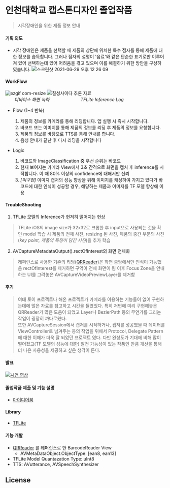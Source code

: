 # 인천대학교 캡스톤디자인 졸업작품<br>
> 시각장애인을 위한 제품 정보 안내<br>
#### 기획 의도
- 시각 장애인은 제품을 선택할 때 제품의 상단에 위치한 특수 점자를 통해 제품에 대한 정보를 습득합니다. 그러나 점자의 설명이 '음료'와 같은  단순한 표기로만 이루어져 있어 선택하는데 있어 어려움을 겪고 있으며 이를 해결하기 위한 방안을 구상하였습니다.
![스크린샷 2021-06-29 오후 12 26 09](https://user-images.githubusercontent.com/48645631/123732792-693a6380-d8d5-11eb-9980-a0a042ad8112.png)

#### WorkFlow
![ezgif com-resize](https://user-images.githubusercontent.com/48645631/123733751-12358e00-d8d7-11eb-8871-0719aabb4f45.gif) ![칠성사이다 추론 자료](https://user-images.githubusercontent.com/48645631/123734611-9c322680-d8d8-11eb-8fe4-8ef998ba2beb.gif)
<br>　　_디바이스 화면 녹화_　　　　　　　_TFLite Inference Log_

- Flow (1~4 반복)
  1. 제품의 정보를 카메라를 통해 리딩합니다. 앱 실행 시 즉시 시작합니다.
  2. 바코드 또는 이미지를 통해 제품의 정보를 리딩 후 제품의 정보를 요청합니다.
  3. 제품의 정보를 바탕으로 TTS를 통해 안내를 합니다.
  4. 음성 안내가 끝난 후 다시 리딩을 시작합니다

- Logic
  1. 바코드와 ImageClassification 중 우선 순위는 바코드
  2. 현재 보여지는 카메라 View에서 3초 간격으로 화면을 캡처 후 inference를 시작합니다. 이 때 80% 이상의 confidence에 대해서만 신뢰
  3. _[미구현]_ 이미지 캡처의 성능 향상을 위해 이미지를 캐싱하여 가지고 있다가 바코드에 대한 인식이 성공할 경우, 해당하는 제품과 이미지를 TF 모델 향상에 이용

#### TroubleShooting
  1. TFLite 모델의 Inference가 현저히 떨어지는 현상
  > TFLite iOS의 image size가 32x32로 크롭한 후 input으로 사용되는 것을 확인
  > model 학습 시 제품의 전체 사진, resizing 된 사진, 제품의 중간 부분의 사진(_key point, 제품의 특징이 담긴 사진_)을 추가 학습
  2. AVCaptureMetadataOutput().rectOfInterest의 화면 전체화
  > 레퍼런스로 사용한 기존의 리딩([QRReader](https://github.com/s1gnature/INU_Corona_QRReader))은 화면 중앙에서만 인식이 가능했음
  > rectOfInterest를 제거하면 구역이 전체 화면이 됨
  > 이후 Focus Zone을 안내하는 UI를 그려놓은 AVCaptureVideoPreviewLayer를 제거함
    
#### 후기
> 여태 토이 프로젝트나 해온 프로젝트가 카메라를 이용하는 기능들이 없어 구현하는데에 많은 자료를 참고하고 시간을 들였었다.
> 특히 저번에 미리 구현해놓은 QRReader가 많은 도움이 되었고 Layer나 BezierPath 등의 무언가를 그리는 작업이 굉장히 까다로웠다.<br>
> 또한 AVCaptureSession에서 캡쳐를 시작하거나, 캡쳐를 성공했을 때 데이터를 ViewController로 넘겨주는 등의 작업을 위해서 Protocol, Delegate Pattern에 대한 이해가 더욱 잘 되었던 프로젝트 였다.
> 다만 완성도가 기대에 비해 많이 떨어졌고(TF 모델의 성능에 대한) 발전 가능성이 있는 작품인 만큼 개선을 통해 더 나은 사용성을 제공하고 싶은 생각이 든다.

#### 발표 
[![시연 영상](http://img.youtube.com/vi/n_91SqxkM08/0.jpg)](https://youtu.be/n_91SqxkM08) 

#### 졸업작품 제출 및 기능 설명
- [아이디어붐](http://www.ideaboom.net/page/project_detail.php?seq=2128)

#### Library
- [TFLite](https://www.tensorflow.org/lite?hl=ko)

#### 기능 개발
- [QRReader](https://github.com/s1gnature/INU_Corona_QRReader) 를 레퍼런스로 한 BarcodeReader View 
  - AVMetaDataObject.ObjectType: [ean8, ean13]
- TFLite Model Quantazation Type: uInt8
- TTS: AVutterance, AVSpeechSynthesizer

License
----


